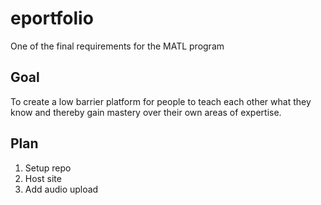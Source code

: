 # eportfolio
One of the final requirements for the MATL program
## Goal
To create a low barrier platform for people to teach each other what they know and thereby gain mastery over their own areas of expertise. 
## Plan
1. Setup repo
2. Host site
3. Add audio upload
